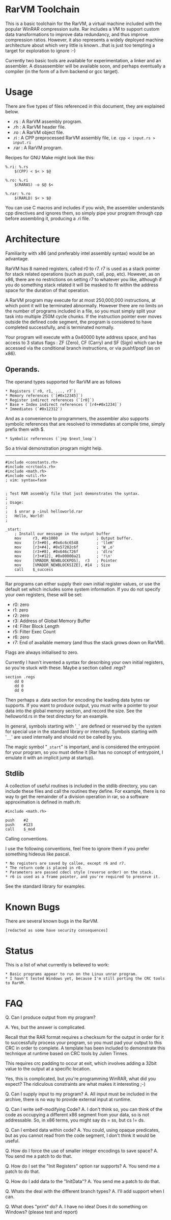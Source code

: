 RarVM Toolchain
===============================================================================

This is a basic toolchain for the RarVM, a virtual machine included with the
popular WinRAR compression suite. Rar includes a VM to support custom data
transformations to improve data redundancy, and thus improve compression
ratios.  However, it also represents a widely deployed machine architecture
about which very little is known...that is just too tempting a target for
exploration to ignore :-)

Currently two basic tools are available for experimentation, a linker and an
assembler. A dissassembler will be available soon, and perhaps eventually a
compiler (in the form of a llvm backend or gcc target).

Usage
===============================================================================

There are five types of files referenced in this document, they are explained below.

 * .rs     : A RarVM assembly program.
 * .rh     : A RarVM header file.
 * .ro     : A RarVM object file.
 * .ri     : A CPP preprocessed RarVM assembly file, i.e. `cpp < input.rs > input.ri`
 * .rar    : A RarVM program.

Recipes for GNU Make might look like this:

    %.ri: %.rs
        $(CPP) < $< > $@

    %.ro: %.ri
        $(RARAS) -o $@ $<

    %.rar: %.ro
        $(RARLD) $< > $@

You can use C macros and includes if you wish, the assembler understands cpp
directives and ignores them, so simply pipe your program through cpp before
assembling it, producing a .ri file.

Architecture
===============================================================================

Familiarity with x86 (and preferably intel assembly syntax) would be an advantage.

RarVM has 8 named registers, called r0 to r7. r7 is used as a stack pointer for
stack related operations (such as push, call, pop, etc). However, as on x86,
there are no restrictions on setting r7 to whatever you like, although if you
do something stack related it will be masked to fit within the address space
for the duration of that operation.

A RarVM program may execute for at most 250,000,000 instructions, at which
point it will be terminated abnormally. However there are no limits on the
number of programs included in a file, so you must simply split your task into
multiple 250M cycle chunks. If the instruction pointer ever moves
outside the defined code segment, the program is considered to have completed
successfully, and is terminated normally.

Your program will execute with a 0x40000 byte address space, and has access to
3 status flags : ZF (Zero), CF (Carry) and SF (Sign) which can be accessed via
the conditional branch instructions, or via pushf/popf (as on x86).

Operands.
-------------------------------------------------------------------------------

The operand types supported for RarVM are as follows

    * Registers (`r0, r1, ..., r7`)
    * Memory references (`[#0x12345]`)
    * Register indirect references (`[r0]`)
    * Base + Index indirect references (`[r4+#0x1234]`)
    * Immediates (`#0x12312`)

And as a convenience to programmers, the assembler also supports symbolic
references that are resolved to immediates at compile time, simply prefix them
with $.

    * Symbolic references (`jmp $next_loop`)

So a trivial demonstration program might help.

---

    #include <constants.rh>
    #include <crctools.rh>
    #include <math.rh>
    #include <util.rh>
    ; vim: syntax=fasm


    ; Test RAR assembly file that just demonstrates the syntax.
    ;
    ; Usage:
    ;
    ;   $ unrar p -inul helloworld.rar
    ;   Hello, World!
    ;

    _start:
        ; Install our message in the output buffer
        mov     r3, #0x1000                 ; Output buffer.
        mov     [r3+#0], #0x6c6c6548        ; 'lleH'
        mov     [r3+#4], #0x57202c6f        ; 'W ,o'
        mov     [r3+#8], #0x646c726f        ; 'dlro'
        mov     [r3+#12], #0x00000a21       ; '!\n'
        mov     [VMADDR_NEWBLOCKPOS],  r3   ; Pointer
        mov     [VMADDR_NEWBLOCKSIZE], #14  ; Size
        call    $_success

---

Rar programs can either supply their own initial register values, or use the
default set which includes some system information. If you do not specify your
own registers, these will be set:

   * r0: zero
   * r1: zero
   * r2: zero
   * r3: Address of Global Memory Buffer
   * r4: Filter Block Length
   * r5: Filter Exec Count
   * r6: zero
   * r7: End of available memory (and thus the stack grows down on RarVM).

Flags are always initialised to zero.

Currently I havn't invented a syntax for describing your own initial registers,
so you're stuck with these. Maybe a section called .regs?

    section .regs
        dd 0
        dd 0
        dd 0

Then perhaps a .data section for encoding the leading data bytes rar supports.
If you want to produce output, you must write a pointer to your data into the
global memory section, and record the size. See the helloworld.rs in the test
directory for an example.

In general, symbols starting with '`_`' are defined or reserved by the system for
special use in the standard library or internally. Symbols starting with '`__`'
are used internally and should not be called by you.

The magic symbol "`_start`" is important, and is considered the entrypoint for
your program, so you must define it (Rar has no concept of entrypoint, I
emulate it with an implicit jump at startup).

Stdlib
-------------------------------------------------------------------------------

A collection of useful routines is included in the stdlib directory, you can
include these files and call the routines they define. For example, there is no
way to get the remainder of a division operation in rar, so a software
approximation is defined in math.rh:

    #include <math.rh>

    push    #2
    push    #123
    call    $_mod

Calling conventions.

I use the following conventions, feel free to ignore them if you prefer
something hideous like pascal.

    * No registers are saved by callee, except r6 and r7.
    * The return code is placed in r0.
    * Parameters are passed cdecl style (reverse order) on the stack.
    * r6 is used as a frame pointer, and you're required to preserve it.

See the standard library for examples.

Known Bugs
===============================================================================

There are several known bugs in the RarVM.

`[redacted as some have security consequences]`

Status
===============================================================================

This is a list of what currently is believed to work:

    * Basic programs appear to run on the Linux unrar program.
    * I havn't tested Windows yet, because I'm still porting the CRC tools to RarVM.

FAQ
===============================================================================

Q. Can I produce output from my program?

A. Yes, but the answer is complicated.

   Recall that the RAR format requires a checksum for the output in order for
   it to successfully process your program, so you must pad your output to this
   CRC in order to complete. A template has been included to demonstrate
   this technique at runtime based on CRC tools by Julien Tinnes.

   This requires crc padding to occur at exit, which involves adding a 32bit
   value to the output at a specific location.

   Yes, this is complicated, but you're programming WinRAR, what did you
   expect? The ridiculous constraints are what makes it interesting ;-)

Q. Can I supply input to my program?
A. All input must be included in the archive, there is no way to provide
   external input at runtime.

Q. Can I write self-modifying Code?
A. I don't think so, you can think of the code as occupying a different x86
   segment from your data, so is not addressable. So, in x86 terms, you might
   say ds = ss, but cs != ds.

Q. Can I embed data within code?
A. You could, using opaque predicates, but as you cannot read from the code
   segment, I don't think it would be useful.

Q. How do I force the use of smaller integer encodings to save space?
A. You send me a patch to do that.

Q. How do I set the "Init Registers" option rar supports?
A. You send me a patch to do that.

Q. How do I add data to the "InitData"?
A. You send me a patch to do that.

Q. Whats the deal with the different branch types?
A. I'll add support when I can.

Q. What does "print" do?
A. I have no idea! Does it do something on Windows? (please test and report)


